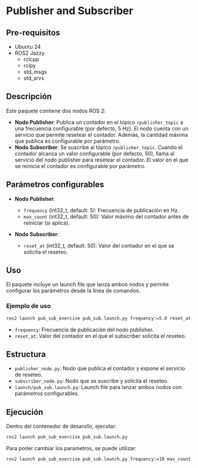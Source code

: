 # Publisher and Subscriber

## Pre-requisitos

- Ubuntu 24
- ROS2 Jazzy
  - rclcpp
  - rclpy
  - std_msgs
  - std_srvs

## Descripción

Este paquete contiene dos nodos ROS 2:

- **Nodo Publisher**: Publica un contador en el tópico `/publisher_topic` a una frecuencia configurable (por defecto, 5 Hz). El nodo cuenta con un servicio que permite resetear el contador. Además, la cantidad máxima que publica es configurable por parámetro.
- **Nodo Subscriber**: Se suscribe al tópico `/publisher_topic`. Cuando el contador alcanza un valor configurable (por defecto, 50), llama al servicio del nodo publisher para resetear el contador. El valor en el que se reinicia el contador es configurable por parámetro.

## Parámetros configurables

- **Nodo Publisher**:
  - `frequency` (int32_t, default: 5): Frecuencia de publicación en Hz.
  - `max_count` (int32_t, default: 50): Valor máximo del contador antes de reiniciar (si aplica).

- **Nodo Subscriber**:
  - `reset_at` (int32_t, default: 50): Valor del contador en el que se solicita el reseteo.

## Uso

El paquete incluye un launch file que lanza ambos nodos y permite configurar los parámetros desde la línea de comandos.

### Ejemplo de uso

```bash
ros2 launch pub_sub_exercise pub_sub.launch.py frequency:=5.0 reset_at:=50
```

- `frequency`: Frecuencia de publicación del nodo publisher.
- `reset_at`: Valor del contador en el que el subscriber solicita el reseteo.

## Estructura

- `publisher_node.py`: Nodo que publica el contador y expone el servicio de reseteo.
- `subscriber_node.py`: Nodo que se suscribe y solicita el reseteo.
- `launch/pub_sub.launch.py`: Launch file para lanzar ambos nodos con parámetros configurables.

## Ejecución

Dentro del contenedor de desarollo, ejecutar:

```bash
ros2 launch pub_sub_exercise pub_sub.launch.py
```

Para poder cambiar los parametros, se puede utilizar:

```bash
ros2 launch pub_sub_exercise pub_sub.launch.py frequency:=10 max_count:=100 reset_at:=30
```
